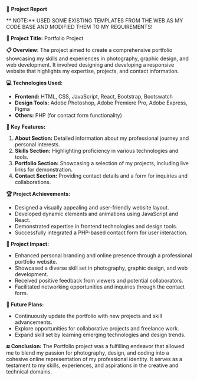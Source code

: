 
📝 **Project Report**

** NOTE:** USED SOME EXISTING TEMPLATES FROM THE WEB AS MY CODE BASE AND MODIFIED THEM TO MY REQUIREMENTS!



**🌟 Project Title:** Portfolio Project

**📋 Overview:** The project aimed to create a comprehensive portfolio showcasing my skills and experiences in photography, graphic design, and web development. It involved designing and developing a responsive website that highlights my expertise, projects, and contact information.

**💻 Technologies Used:**
- **Frontend:** HTML, CSS, JavaScript, React, Bootstrap, Bootswatch
- **Design Tools:** Adobe Photoshop, Adobe Premiere Pro, Adobe Express, Figma
- **Others:** PHP (for contact form functionality)

**🔑 Key Features:**
1. **About Section:** Detailed information about my professional journey and personal interests.
2. **Skills Section:** Highlighting proficiency in various technologies and tools.
3. **Portfolio Section:** Showcasing a selection of my projects, including live links for demonstration.
4. **Contact Section:** Providing contact details and a form for inquiries and collaborations.

**🏆 Project Achievements:**
- Designed a visually appealing and user-friendly website layout.
- Developed dynamic elements and animations using JavaScript and React.
- Demonstrated expertise in frontend technologies and design tools.
- Successfully integrated a PHP-based contact form for user interaction.

**🚀 Project Impact:** 
- Enhanced personal branding and online presence through a professional portfolio website.
- Showcased a diverse skill set in photography, graphic design, and web development.
- Received positive feedback from viewers and potential collaborators.
- Facilitated networking opportunities and inquiries through the contact form.

**📅 Future Plans:** 
- Continuously update the portfolio with new projects and skill advancements.
- Explore opportunities for collaborative projects and freelance work.
- Expand skill set by learning emerging technologies and design trends.

**🔚 Conclusion:**
The Portfolio project was a fulfilling endeavor that allowed me to blend my passion for photography, design, and coding into a cohesive online representation of my professional identity. It serves as a testament to my skills, experiences, and aspirations in the creative and technical domains.

